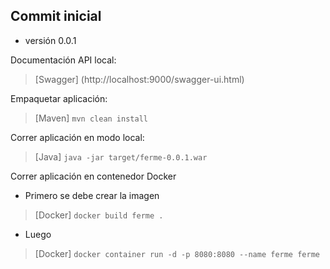 ## Commit inicial
 * versión 0.0.1
 
Documentación API local:

> [Swagger] (http://localhost:9000/swagger-ui.html)
 
Empaquetar aplicación:

> [Maven] `mvn clean install`
 
Correr aplicación en modo local:

> [Java] `java -jar target/ferme-0.0.1.war`
 
Correr aplicación en contenedor Docker 
* Primero se debe crear la imagen

> [Docker] `docker build ferme .`

 * Luego

> [Docker] `docker container run -d -p 8080:8080 --name ferme ferme`